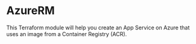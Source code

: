 # AzureRM

This Terraform module will help you create an App Service on Azure that uses an image from a Container Registry (ACR).